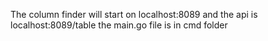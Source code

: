 The column finder will start on localhost:8089 and the api is localhost:8089/table
the main.go file is in cmd folder
